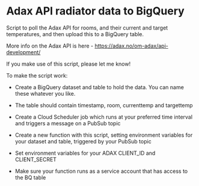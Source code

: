 # Adax API radiator data to BigQuery

Script to poll the Adax API for rooms, and their current and target temperatures, and then upload this to a BigQuery table. 

More info on the Adax API is here - https://adax.no/om-adax/api-development/

If you make use of this script, please let me know! 

To make the script work:

* Create a BigQuery dataset and table to hold the data. You can name these whatever you like. 
* The table should contain timestamp, room, currenttemp and targettemp

* Create a Cloud Scheduler job which runs at your preferred time interval and triggers a message on a PubSub topic

* Create a new function with this script, setting environment variables for your dataset and table, triggered by your PubSub topic
* Set environment variables for your ADAX CLIENT_ID and CLIENT_SECRET

* Make sure your function runs as a service account that has access to the BQ table
